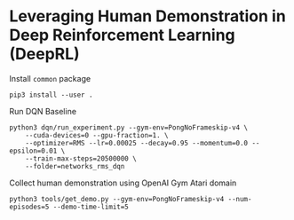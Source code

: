 # Leveraging Human Demonstration in Deep Reinforcement Learning (DeepRL)

Install `common` package
```
pip3 install --user .
```

Run DQN Baseline
```
python3 dqn/run_experiment.py --gym-env=PongNoFrameskip-v4 \
    --cuda-devices=0 --gpu-fraction=1. \
    --optimizer=RMS --lr=0.00025 --decay=0.95 --momentum=0.0 --epsilon=0.01 \
    --train-max-steps=20500000 \
    --folder=networks_rms_dqn
```

Collect human demonstration using OpenAI Gym Atari domain
```
python3 tools/get_demo.py --gym-env=PongNoFrameskip-v4 --num-episodes=5 --demo-time-limit=5
```

